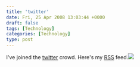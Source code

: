 ```yaml
---
title: 'twitter'
date: Fri, 25 Apr 2008 13:03:44 +0000
draft: false
tags: [Technology]
categories: [Technology]
type: post
---
```


I've joined the [twitter](http://twitter.com/jmrodri) crowd. Here's my [RSS](http://twitter.com/statuses/user_timeline/14351129.rss) feed.[![](/img/2008/04/feeds_orange_48x48.png)](http://twitter.com/statuses/user_timeline/14351129.rss)